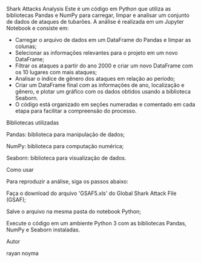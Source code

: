 Shark Attacks Analysis
Este é um código em Python que utiliza as bibliotecas Pandas e NumPy para carregar, limpar e analisar um conjunto de dados de ataques de tubarões. 
A análise é realizada em um Jupyter Notebook e consiste em:

- Carregar o arquivo de dados em um DataFrame do Pandas e limpar as colunas;
- Selecionar as informações relevantes para o projeto em um novo DataFrame;
- Filtrar os ataques a partir do ano 2000 e criar um novo DataFrame com os 10 lugares com mais ataques;
- Analisar o índice de gênero dos ataques em relação ao período;
- Criar um DataFrame final com as informações de ano, localização e gênero, e plotar um gráfico com os dados obtidos usando a biblioteca Seaborn.
- O código está organizado em seções numeradas e comentado em cada etapa para facilitar a compreensão do processo.

Bibliotecas utilizadas

Pandas: biblioteca para manipulação de dados;

NumPy: biblioteca para computação numérica;

Seaborn: biblioteca para visualização de dados.

Como usar

Para reproduzir a análise, siga os passos abaixo:


Faça o download do arquivo 'GSAF5.xls' do Global Shark Attack File (GSAF);

Salve o arquivo na mesma pasta do notebook Python;

Execute o código em um ambiente Python 3 com as bibliotecas Pandas, NumPy e Seaborn instaladas.

Autor

rayan noyma
